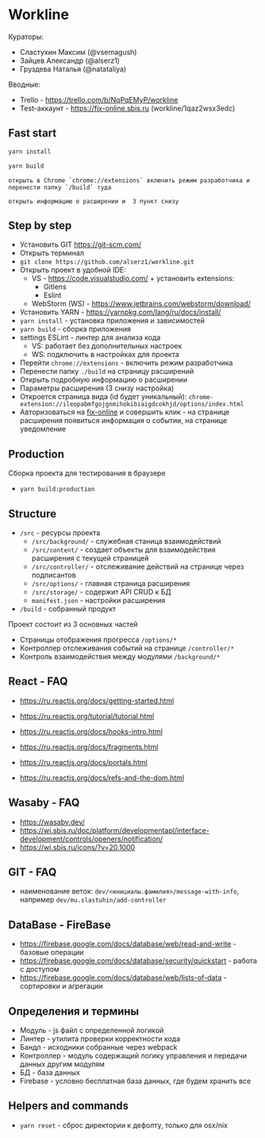 # Workline
Кураторы:
- Сластухин Максим (@vsemagush)
- Зайцев Александр (@alserz1)
- Груздева Наталья (@natataliya)

Вводные:
- Trello - https://trello.com/b/NqPqEMyP/workline
- Test-аккаунт - https://fix-online.sbis.ru (workline/1qaz2wsx3edc)


## Fast start
```bash 
yarn install
```
```bash 
yarn build
```
```
открыть в Chrome `chrome://extensions` включить режим разработчика и перенести папку `/build` туда
```
```
открыть информацию о расширении и  3 пункт снизу
```

## Step by step
- Установить GIT https://git-scm.com/
- Открыть терминал
- `git clone https://github.com/alserz1/workline.git`
- Открыть проект в удобной IDE: 
  - VS - https://code.visualstudio.com/ + установить extensions:
    - Gitlens
    - Eslint
  - WebStorm (WS) - https://www.jetbrains.com/webstorm/download/
- Установить YARN - https://yarnpkg.com/lang/ru/docs/install/
- `yarn install` - установка приложения и зависимостей
- `yarn build` - сборка приложения
- settings ESLint - линтер для анализа кода
  - VS: работает без дополнительных настроек
  - WS: подключить в настройках для проекта
- Перейти  `chrome://extensions` - включить режим разработчика
- Перенести папку `./build` на страницу расширений
- Открыть подробную информацию о расширении
- Параметры расширения (3 снизу настройка)
- Откроется страница вида (id будет уникальный): `chrome-extension://ileopabmfgojgnmihokibiaigdcokhjd/options/index.html`
- Авторизоваться на [fix-online](https://fix-online.sbis.ru) и совершить клик - на странице расширения появиться информация о событии, на странице уведомление

## Production
Сборка проекта для тестирования в браузере
- `yarn build:production`

## Structure
- `/src` - ресурсы проекта
  - `/src/background/` - служебная станица взаимодействий
  - `/src/content/` - создает объекты для взаимодействия расширения с текущей страницей
  - `/src/controller/` - отслеживание действий на странице через подписантов
  - `/src/options/` - главная страница расширения
  - `/src/storage/` - содержит API CRUD к БД
  - `manifest.json` - настройки расширения
- `/build` - собранный продукт

Проект состоит из 3 основных частей
-  Страницы отображения прогресса `/options/*`
-  Контроллер отслеживания событий на странице `/controller/*`
-  Контроль взаимодействия между модулями `/background/*`

## React - FAQ
- https://ru.reactjs.org/docs/getting-started.html

- https://ru.reactjs.org/tutorial/tutorial.html
- https://ru.reactjs.org/docs/hooks-intro.html
- https://ru.reactjs.org/docs/fragments.html
- https://ru.reactjs.org/docs/portals.html
- https://ru.reactjs.org/docs/refs-and-the-dom.html

## Wasaby - FAQ
- https://wasaby.dev/
- https://wi.sbis.ru/doc/platform/developmentapl/interface-development/controls/openers/notification/
- https://wi.sbis.ru/icons/?v=20.1000

## GIT - FAQ
- наименование веток: `dev/<инициалы.фамилия>/message-with-info`, например `dev/mu.slastuhin/add-controller`

## DataBase - FireBase
- https://firebase.google.com/docs/database/web/read-and-write - базовые операции
- https://firebase.google.com/docs/database/security/quickstart - работа с доступом
- https://firebase.google.com/docs/database/web/lists-of-data - сортировки и агрегации

## Определения и термины
- Модуль - js файл с определенной логикой
- Линтер - утилита проверки корректности кода
- Бандл - исходники собранные через webpack
- Контроллер - модуль содержащий логику управления и передачи данных другим модулям
- БД - база данных
- Firebase - условно бесплатная база данных, где будем хранить все

## Helpers and commands
- `yarn reset` - сброс директории к дефолту, только для osx/nix